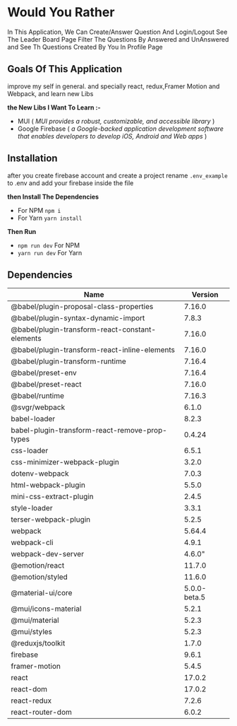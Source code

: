 # Would You Rather

In This Application, We Can Create/Answer Question And Login/Logout See The Leader Board Page
Filter The Questions By Answered and UnAnswered and See Th Questions Created By You In Profile Page

## Goals Of This Application

improve my self in general. and specially react, redux,Framer Motion and Webpack, and learn new Libs

**the New Libs I Want To Learn :-**

- MUI ( _MUI provides a robust, customizable, and accessible library_ )
- Google Firebase ( _a Google-backed application development software that enables developers to develop iOS, Android and Web apps_ )

## Installation

after you create firebase account and create a project rename `.env_example` to .env and add your firebase
inside the file

**then Install The Dependencies**

- For NPM `npm i`
- For Yarn `yarn install`

**Then Run**

- `npm run dev` For NPM
- `yarn run dev` For Yarn

## Dependencies

| Name                                            | Version      |
| ----------------------------------------------- | ------------ |
| @babel/plugin-proposal-class-properties         | 7.16.0       |
| @babel/plugin-syntax-dynamic-import             | 7.8.3        |
| @babel/plugin-transform-react-constant-elements | 7.16.0       |
| @babel/plugin-transform-react-inline-elements   | 7.16.0       |
| @babel/plugin-transform-runtime                 | 7.16.4       |
| @babel/preset-env                               | 7.16.4       |
| @babel/preset-react                             | 7.16.0       |
| @babel/runtime                                  | 7.16.3       |
| @svgr/webpack                                   | 6.1.0        |
| babel-loader                                    | 8.2.3        |
| babel-plugin-transform-react-remove-prop-types  | 0.4.24       |
| css-loader                                      | 6.5.1        |
| css-minimizer-webpack-plugin                    | 3.2.0        |
| dotenv-webpack                                  | 7.0.3        |
| html-webpack-plugin                             | 5.5.0        |
| mini-css-extract-plugin                         | 2.4.5        |
| style-loader                                    | 3.3.1        |
| terser-webpack-plugin                           | 5.2.5        |
| webpack                                         | 5.64.4       |
| webpack-cli                                     | 4.9.1        |
| webpack-dev-server                              | 4.6.0"       |
| @emotion/react                                  | 11.7.0       |
| @emotion/styled                                 | 11.6.0       |
| @material-ui/core                               | 5.0.0-beta.5 |
| @mui/icons-material                             | 5.2.1        |
| @mui/material                                   | 5.2.3        |
| @mui/styles                                     | 5.2.3        |
| @reduxjs/toolkit                                | 1.7.0        |
| firebase                                        | 9.6.1        |
| framer-motion                                   | 5.4.5        |
| react                                           | 17.0.2       |
| react-dom                                       | 17.0.2       |
| react-redux                                     | 7.2.6        |
| react-router-dom                                | 6.0.2        |
